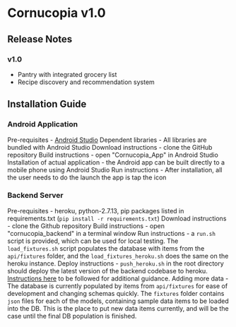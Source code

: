 # Cornucopia v1.0

## Release Notes

### v1.0

 * Pantry with integrated grocery list
 * Recipe discovery and recommendation system
 
## Installation Guide

### Android Application
Pre-requisites - [Android Studio](https://developer.android.com/studio/index.html)
Dependent libraries - All libraries are bundled with Android Studio
Download instructions - clone the GitHub repository
Build instructions - open "Cornucopia_App" in Android Studio
Installation of actual application - the Android app can be built directly to a mobile phone using Android Studio
Run instructions - After installation, all the user needs to do the launch the app is tap the icon

### Backend Server
Pre-requisites - heroku, python-2.7.13, pip packages listed in requirements.txt (`pip install -r requirements.txt`)
Download instructions - clone the Github repository
Build instructions - open "cornucopia_backend" in a terminal window
Run instructions - a `run.sh` script is provided, which can be used for local testing. The `load_fixtures.sh` script populates the database with items from the `api/fixtures` folder, and the `load_fixtures_heroku.sh` does the same on the heroku instance.
Deploy instructions - `push_heroku.sh` in the root directory should deploy the latest version of the backend codebase to heroku. [Instructions here](https://github.com/heroku/python-getting-started) to be followed for additional guidance.
Adding more data - The database is currently populated by items from `api/fixtures` for ease of development and changing schemas quickly. The `fixtures` folder contains `json` files for each of the models, containing sample data items to be loaded into the DB. This is the place to put new data items currently, and will be the case until the final DB population is finished.

